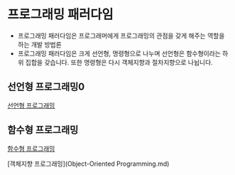 프로그래밍 패러다임
=
- 프로그래밍 패러다임은 프로그래머에게 프로그래밍의 관점을 갖게 해주는 역할을 하는 개발 방법론
- 프로그래밍 패러다임은 크게 선언형, 명령형으로 나누며 선언형은 함수형이라는 하위 집합을 갖습니다. 또한 명령형은 다시 객체지향과 절차지향으로 나뉩니다.

선언형 프로그래밍0
-
[선언형 프로그래밍](DeclarativeProgramming.md)

함수형 프로그래밍
-
[함수형 프로그래밍](DeclarativeProgramming.md)

[객체지향 프로그래밍](Object-Oriented Programming.md)